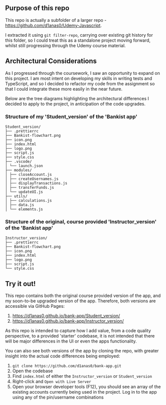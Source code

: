 ## Purpose of this repo

This repo is actually a subfolder of a larger repo - https://github.com/d1anas0/Udemy-Javascript.

I extracted it using `git filter-repo`, carrying over existing git history for this folder, so I could treat this as a standalone project moving forward, whilst still progressing through the Udemy course material.

## Architectural Considerations

As I progressed through the coursework, I saw an opportunity to expand on this project. I am most intent on developing my skills in writing tests and TypeScript, and so I decided to refactor my code from the assignment so that I could integrate these more easily in the near future.

Below are the tree diagrams highlighting the architectural differences I decided to apply to the project, in anticipation of the code upgrades.

### Structure of my 'Student_version' of the 'Bankist app'

```
Student_version/
├── .prettierrc
├── Bankist-flowchart.png
├── icon.png
├── index.html
├── logo.png
├── script.js
├── style.css
├── .vscode/
│ └── launch.json
├── modules/
│ ├── closeAccount.js
│ ├── createUsernames.js
│ ├── displayTransactions.js
│ ├── transferFunds.js
│ └── updateUI.js
├── utils/
│ ├── calculations.js
│ ├── data.js
│ └── elements.js

```

### Structure of the original, course provided 'Instructor_version' of the 'Bankist app'

```
Instructor_version/
├── .prettierrc
├── Bankist-flowchart.png
├── icon.png
├── index.html
├── logo.png
├── script.js
└── style.css
```

## Try it out!

This repo contains both the original course provided version of the app, and my soon-to-be upgraded version of the app. Therefore, both versions are accessible via GitHub Pages:

1. https://d1anas0.github.io/bank-app/Student_version/
2. https://d1anas0.github.io/bank-app/Instructor_version/

As this repo is intended to capture how I add value, from a code quality perspective, to a provided 'starter' codebase, it is not intended that there will be major differences in the UI or even the apps functionality.

You can also see both versions of the app by cloning the repo, with greater insight into the actual code differences being employed:

1. `git clone https://github.com/d1anas0/bank-app.git`
2. Open the codebase
3. Find `index.html` of either the `Instructor_version` or `Student_version`
4. Right-click and `Open with Live Server`
5. Open your browser developer tools (F12), you should see an array of the existing accounts currently being used in the project. Log in to the app using any of the pin/username combinations

```

```

```

```
